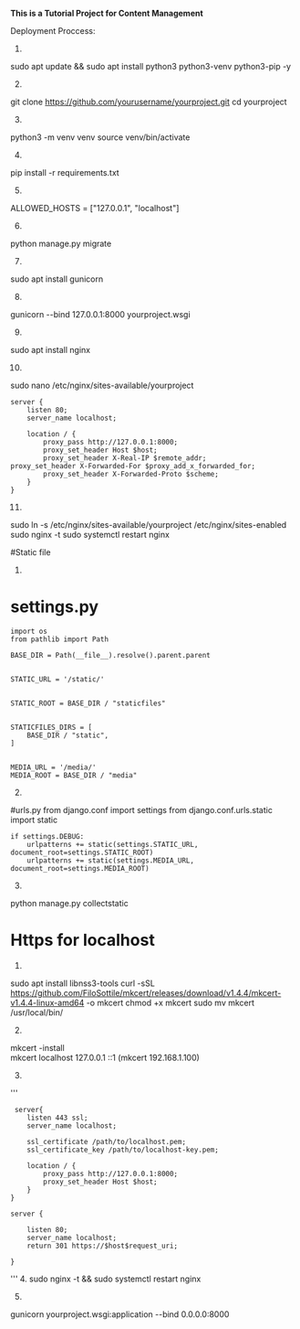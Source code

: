 

**This is a Tutorial Project for Content Management**

Deployment Proccess:

1. 
sudo apt update && sudo apt install python3 python3-venv python3-pip -y

2.
git clone https://github.com/yourusername/yourproject.git
cd yourproject

3.
python3 -m venv venv
source venv/bin/activate

4.
pip install -r requirements.txt

5.
ALLOWED_HOSTS = ["127.0.0.1", "localhost"]

6.
python manage.py migrate

7.
sudo apt install gunicorn

8.
gunicorn --bind 127.0.0.1:8000 yourproject.wsgi

9.
sudo apt install nginx

10.
sudo nano /etc/nginx/sites-available/yourproject


    server {
        listen 80;
        server_name localhost;
    
        location / {
            proxy_pass http://127.0.0.1:8000;
            proxy_set_header Host $host;
            proxy_set_header X-Real-IP $remote_addr;
    proxy_set_header X-Forwarded-For $proxy_add_x_forwarded_for;
            proxy_set_header X-Forwarded-Proto $scheme;
        }
    }


11.
sudo ln -s /etc/nginx/sites-available/yourproject /etc/nginx/sites-enabled
sudo nginx -t
sudo systemctl restart nginx

#Static file

1.
# settings.py
    
    import os
    from pathlib import Path
    
    BASE_DIR = Path(__file__).resolve().parent.parent
    
    
    STATIC_URL = '/static/'
    
    
    STATIC_ROOT = BASE_DIR / "staticfiles"
    
    
    STATICFILES_DIRS = [
        BASE_DIR / "static",
    ]
    
    
    MEDIA_URL = '/media/'
    MEDIA_ROOT = BASE_DIR / "media"

2.
#urls.py
    from django.conf import settings
    from django.conf.urls.static import static
    
    if settings.DEBUG:
        urlpatterns += static(settings.STATIC_URL, document_root=settings.STATIC_ROOT)
        urlpatterns += static(settings.MEDIA_URL, document_root=settings.MEDIA_ROOT)

3.
python manage.py collectstatic

# Https for localhost

1.
sudo apt install libnss3-tools
curl -sSL https://github.com/FiloSottile/mkcert/releases/download/v1.4.4/mkcert-v1.4.4-linux-amd64 -o mkcert
chmod +x mkcert
sudo mv mkcert /usr/local/bin/

2.
mkcert -install  
mkcert localhost 127.0.0.1 ::1  (mkcert 192.168.1.100)

3. 
'''

     server{
        listen 443 ssl;
        server_name localhost;
    
        ssl_certificate /path/to/localhost.pem;
        ssl_certificate_key /path/to/localhost-key.pem;
    
        location / {
            proxy_pass http://127.0.0.1:8000;
            proxy_set_header Host $host;
        }
    }
    
    server {

        listen 80;
        server_name localhost;
        return 301 https://$host$request_uri;

    }
'''
4. 
sudo nginx -t && sudo systemctl restart nginx

5.
gunicorn yourproject.wsgi:application --bind 0.0.0.0:8000






